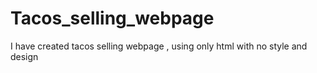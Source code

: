 # Tacos_selling_webpage
 I have created tacos selling webpage , using only html with no style and design 
